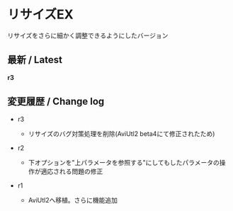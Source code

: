 # リサイズEX

リサイズをさらに細かく調整できるようにしたバージョン

## 最新 / Latest

**r3**

## 変更履歴 / Change log

- r3
    - リサイズのバグ対策処理を削除(AviUtl2 beta4にて修正されたため)

- r2
    - 下オプションを"上パラメータを参照する"にしてもしたパラメータの操作が適応される問題の修正

- r1
    - AviUtl2へ移植。さらに機能追加